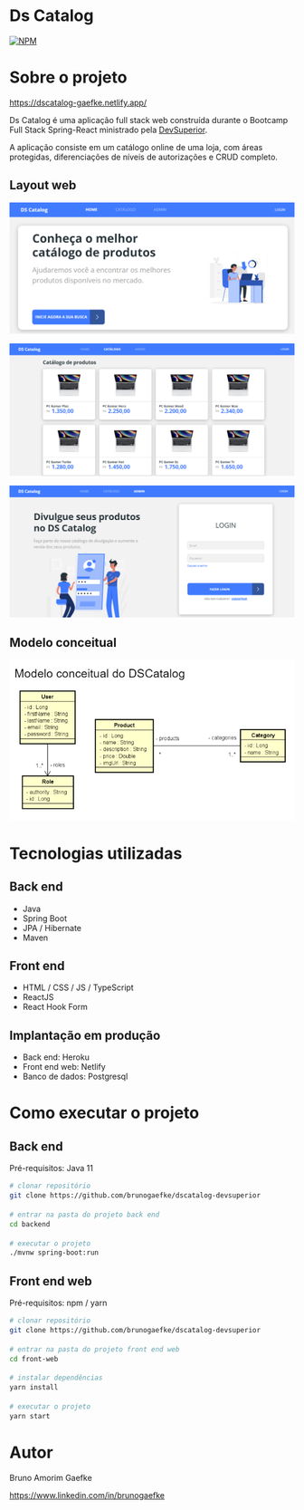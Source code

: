 # Ds Catalog
[![NPM](https://img.shields.io/npm/l/react)](https://github.com/brunogaefke/dscatalog-devsuperior/blob/main/LICENSE) 

# Sobre o projeto

https://dscatalog-gaefke.netlify.app/

Ds Catalog é uma aplicação full stack web construída durante o Bootcamp Full Stack Spring-React ministrado pela [DevSuperior](https://devsuperior.com "Site da DevSuperior").

A aplicação consiste em um catálogo online de uma loja, com áreas protegidas, diferenciações de níveis de autorizações e CRUD completo.

## Layout web
![Web 1](https://github.com/brunogaefke/dscatalog-devsuperior/blob/main/Assets/dscatalog1.png)

![Web 2](https://github.com/brunogaefke/dscatalog-devsuperior/blob/main/Assets/dscatalog2.png)

![Web 3](https://github.com/brunogaefke/dscatalog-devsuperior/blob/main/Assets/dscatalog3.png)

## Modelo conceitual
![Modelo Conceitual](https://github.com/brunogaefke/dscatalog-devsuperior/blob/main/Assets/dscatalog4.png)

# Tecnologias utilizadas
## Back end
- Java
- Spring Boot
- JPA / Hibernate
- Maven
## Front end
- HTML / CSS / JS / TypeScript
- ReactJS
- React Hook Form
## Implantação em produção
- Back end: Heroku
- Front end web: Netlify
- Banco de dados: Postgresql

# Como executar o projeto

## Back end
Pré-requisitos: Java 11

```bash
# clonar repositório
git clone https://github.com/brunogaefke/dscatalog-devsuperior

# entrar na pasta do projeto back end
cd backend

# executar o projeto
./mvnw spring-boot:run
```

## Front end web
Pré-requisitos: npm / yarn

```bash
# clonar repositório
git clone https://github.com/brunogaefke/dscatalog-devsuperior

# entrar na pasta do projeto front end web
cd front-web

# instalar dependências
yarn install

# executar o projeto
yarn start
```

# Autor

Bruno Amorim Gaefke

https://www.linkedin.com/in/brunogaefke

